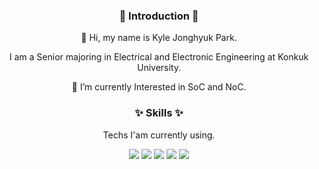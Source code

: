 <h3 align="center">🙌 Introduction 🙌</h3>
<div align="center">
👋 Hi, my name is Kyle Jonghyuk Park.

I am a Senior majoring in Electrical and Electronic Engineering at Konkuk University.

🌱 I’m currently Interested in SoC and NoC.

<!-- 🔭 I’m hoping to learn about Computer Vision and Machine Learning. -->

</div>

<h3 align="center">✨ Skills ✨</h3>

<div align="center">

Techs I'am currently using.

<img src="https://img.shields.io/badge/C-A8B9CC?style=for-the-badge&logo=C&logoColor=black"/>
<img src="https://img.shields.io/badge/Verilog-20C997?style=for-the-badge&logo=Velog&logoColor=black"/>
<img src="https://img.shields.io/badge/Python-3776AB?style=for-the-badge&logo=Python&logoColor=black"/>
<img src="https://img.shields.io/badge/Vivado-F7DF1E?style=for-the-badge&logo=Xilinx&logoColor=black"/>
<img src="https://img.shields.io/badge/Matlab-5A6AB1?style=for-the-badge&logo=Monster&logoColor=black"/>
